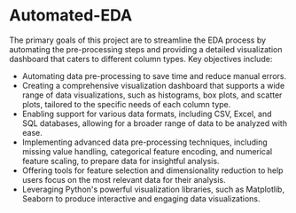 # Automated-EDA
The primary goals of this project are to streamline the EDA process by automating the pre-processing steps and providing a detailed visualization dashboard that caters to different column types. Key objectives include:
- Automating data pre-processing to save time and reduce manual errors.
- Creating a comprehensive visualization dashboard that supports a wide range of data visualizations, such as histograms, box plots, and scatter plots, tailored to the specific needs of each column type.
- Enabling support for various data formats, including CSV, Excel, and SQL databases, allowing for a broader range of data to be analyzed with ease.
- Implementing advanced data pre-processing techniques, including missing value handling, categorical feature encoding, and numerical feature scaling, to prepare data for insightful analysis.
- Offering tools for feature selection and dimensionality reduction to help users focus on the most relevant data for their analysis.
- Leveraging Python's powerful visualization libraries, such as Matplotlib, Seaborn to produce interactive and engaging data visualizations.

